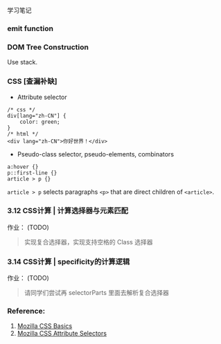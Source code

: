 学习笔记

### emit function

### DOM Tree Construction

Use stack.

### CSS [查漏补缺]
* Attribute selector 
```
/* css */
div[lang="zh-CN"] {
    color: green;
}
/* html */
<div lang="zh-CN">你好世界！</div>
```
* Pseudo-class selector, pseudo-elements, combinators
```
a:hover {}
p::first-line {}
article > p {}
```
`article > p` selects paragraphs `<p>` that are direct children of `<article>`.


### 3.12 CSS计算 | 计算选择器与元素匹配

作业： (TODO)
> 实现复合选择器，实现支持空格的 Class 选择器

### 3.14 CSS计算 | specificity的计算逻辑

作业： (TODO)
> 请同学们尝试再 selectorParts 里面去解析复合选择器


### Reference:
1. [Mozilla CSS Basics](https://developer.mozilla.org/en-US/docs/Learn/Getting_started_with_the_web/CSS_basics)
2. [Mozilla CSS Attribute Selectors](https://developer.mozilla.org/en-US/docs/Web/CSS/Attribute_selectors)
